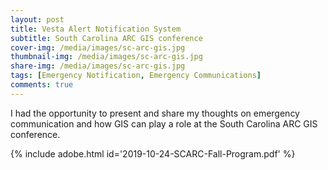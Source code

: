 ```yaml
---
layout: post
title: Vesta Alert Notification System
subtitle: South Carolina ARC GIS conference
cover-img: /media/images/sc-arc-gis.jpg
thumbnail-img: /media/images/sc-arc-gis.jpg
share-img: /media/images/sc-arc-gis.jpg
tags: [Emergency Notification, Emergency Communications]
comments: true
---
```


I had the opportunity to present and share my thoughts on emergency communication and how GIS can play a role at the South Carolina ARC GIS conference.

{% include adobe.html id='2019-10-24-SCARC-Fall-Program.pdf' %}
